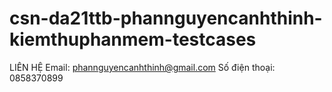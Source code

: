 ﻿# csn-da21ttb-phannguyencanhthinh-kiemthuphanmem-testcases


LIÊN HỆ
Email: phannguyencanhthinh@gmail.com
Số điện thoại: 0858370899
